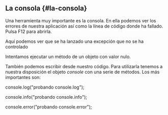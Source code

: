 ## La consola {#la-consola}

Una herramienta muy importante es la consola. En ella podemos ver los errores de nuestra aplicación así como la línea de código donde ha fallado. Pulsa F12 para abrirla.



Aquí podemos ver que se ha lanzado una excepción que no se ha controlado

Intentamos ejecutar un método de un objeto con valor nulo.

También podemos escribir desde nuestro código. Para utilizarla tenemos a nuestra disposición el objeto _console_ con una serie de métodos. Los más importantes son:

console.log("probando console.log");

console.info("probando console.info");

console.error("probando console.error");